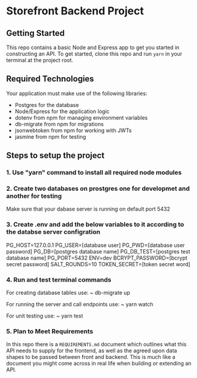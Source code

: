 # Storefront Backend Project

## Getting Started

This repo contains a basic Node and Express app to get you started in constructing an API. To get started, clone this repo and run `yarn` in your terminal at the project root.

## Required Technologies

Your application must make use of the following libraries:

- Postgres for the database
- Node/Express for the application logic
- dotenv from npm for managing environment variables
- db-migrate from npm for migrations
- jsonwebtoken from npm for working with JWTs
- jasmine from npm for testing

## Steps to setup the project

### 1. Use "yarn" command to install all required node modules

### 2. Create two databases on prostgres one for developmet and another for testing

Make sure that your dabase server is running on default port 5432

### 3. Create .env and add the below variables to it according to the databse server configration

PG_HOST=127.0.0.1
PG_USER=[database user]
PG_PWD=[database user password]
PG_DB=[postgres database name]
PG_DB_TEST=[postgres test database name]
PG_PORT=5432
ENV=dev
BCRYPT_PASSWORD=[bcrypt secret password]
SALT_ROUNDS=10
TOKEN_SECRET=[token secret word]

### 4. Run and test terminal commands

For creating database tables use: ~ db-migrate up

For running the server and call endpoints use: ~ yarn watch

For unit testing use: ~ yarn test

### 5. Plan to Meet Requirements

In this repo there is a `REQUIREMENTS.md` document which outlines what this API needs to supply for the frontend, as well as the agreed upon data shapes to be passed between front and backend. This is much like a document you might come across in real life when building or extending an API.
